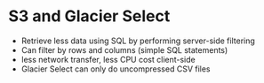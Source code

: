 # S3 and Glacier Select

- Retrieve less data using SQL by performing server-side filtering
- Can filter by rows and columns (simple SQL statements)
- less network transfer, less CPU cost client-side
- Glacier Select can only do uncompressed CSV files
